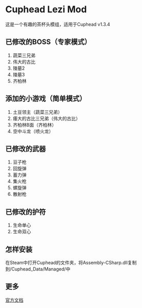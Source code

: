 # Cuphead Lezi Mod
这是一个有趣的茶杯头模组，适用于Cuphead v1.3.4
## 已修改的BOSS（专家模式）
1. 蔬菜三兄弟
2. 伟大的古比
3. 陵墓2
4. 陵墓3
5. 齐柏林
## 添加的小游戏（简单模式）
1. 土豆领主（蔬菜三兄弟）
2. 痿大的古比三兄弟（伟大的古比）
3. 齐柏林B面（齐柏林）
4. 空中斗龙（喷火龙）
## 已修改的武器
1. 豆子枪
2. 回旋弹
3. 蓄力弹
4. 集火枪
5. 螺旋弹
6. 散射枪
## 已修改的护符
1. 生命单心
2. 生命双心
## 怎样安装
在Steam中打开Cuphead的文件夹，将Assembly-CSharp.dll复制到/Cuphead_Data/Managed/中
## 更多
[官方文档](https://ilovecplusplus97.github.io/CupheadLeziModManual/)
